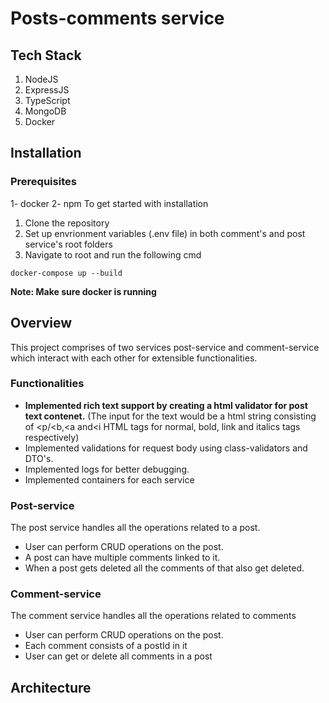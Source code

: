 # Posts-comments service

## Tech Stack
1. NodeJS
2. ExpressJS
3. TypeScript
4. MongoDB
5. Docker
## Installation
### Prerequisites
1- docker
2- npm
To get started with installation
1. Clone the repository
2. Set up envrionment variables (.env file) in both comment's and post service's root folders
3. Navigate to root and run the following cmd
```
docker-compose up --build
```
**Note:  Make sure docker is running**

## Overview
This project comprises of two services post-service and comment-service which interact with each other for extensible functionalities.
### Functionalities

 - **Implemented rich text support by creating a html validator for post text contenet.** (The input for the text would be a html string consisting of <p/<b,<a and<i HTML tags for normal, bold, link and italics tags respectively)
 - Implemented validations for request body using class-validators and DTO's.
 - Implemented logs for better debugging.
 - Implemented containers for each service

### Post-service
The post service handles all the operations related to a post.
 - User can perform CRUD operations on the post.
 - A post can have multiple comments linked to it.
 - When a post gets deleted all the comments of that also get deleted.
### Comment-service
The comment service handles all the operations related to comments
 - User can perform CRUD operations on the post.
 - Each comment consists of a postId in it
 - User can get or delete all comments in a post
 
## Architecture


